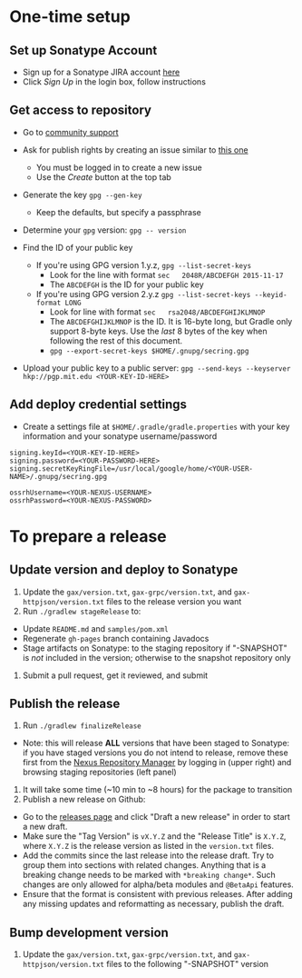 One-time setup
==============

Set up Sonatype Account
-----------------------
* Sign up for a Sonatype JIRA account [here](https://issues.sonatype.org)
* Click *Sign Up* in the login box, follow instructions

Get access to repository
------------------------
* Go to [community support](https://issues.sonatype.org/browse/OSSRH)
* Ask for publish rights by creating an issue similar to [this one](https://issues.sonatype.org/browse/OSSRH-32031)
  * You must be logged in to create a new issue
  * Use the *Create* button at the top tab

* Generate the key `gpg --gen-key`
  * Keep the defaults, but specify a passphrase

* Determine your `gpg` version: `gpg -- version`

* Find the ID of your public key
  * If you're using GPG version 1.y.z, `gpg --list-secret-keys`
    * Look for the line with format `sec   2048R/ABCDEFGH 2015-11-17`
    * The `ABCDEFGH` is the ID for your public key
  * If you're using GPG version 2.y.z `gpg --list-secret-keys --keyid-format LONG`
    * Look for line with format `sec   rsa2048/ABCDEFGHIJKLMNOP`
    * The `ABCDEFGHIJKLMNOP` is the ID. It is 16-byte long, but Gradle
      only support 8-byte keys. Use the *last* 8 bytes of the key when
      following the rest of this document.
    * `gpg --export-secret-keys $HOME/.gnupg/secring.gpg`

* Upload your public key to a public server: `gpg --send-keys --keyserver hkp://pgp.mit.edu <YOUR-KEY-ID-HERE>`

Add deploy credential settings
------------------------
* Create a settings file at `$HOME/.gradle/gradle.properties` with your key information and your sonatype username/password

```
signing.keyId=<YOUR-KEY-ID-HERE>
signing.password=<YOUR-PASSWORD-HERE>
signing.secretKeyRingFile=/usr/local/google/home/<YOUR-USER-NAME>/.gnupg/secring.gpg

ossrhUsername=<YOUR-NEXUS-USERNAME>
ossrhPassword=<YOUR-NEXUS-PASSWORD>
```

To prepare a release
====================

Update version and deploy to Sonatype
-------------------------------------
1. Update the `gax/version.txt`, `gax-grpc/version.txt`, and `gax-httpjson/version.txt` files to the
  release version you want
1. Run `./gradlew stageRelease` to:
  * Update `README.md` and `samples/pom.xml`
  * Regenerate `gh-pages` branch containing Javadocs
  * Stage artifacts on Sonatype: to the staging repository if "-SNAPSHOT" is *not* included in the version; otherwise to the snapshot repository only
1. Submit a pull request, get it reviewed, and submit

Publish the release
-------------------
1. Run `./gradlew finalizeRelease`
  * Note: this will release **ALL** versions that have been staged to Sonatype:
    if you have staged versions you do not intend to release, remove these first
    from the [Nexus Repository Manager](https://oss.sonatype.org/) by logging in
    (upper right) and browsing staging repositories (left panel)
1. It will take some time (~10 min to ~8 hours) for the package to transition
1. Publish a new release on Github:
  * Go to the [releases page](https://github.com/googleapis/gax-java/releases) and click "Draft a new release"
    in order to start a new draft.
  * Make sure the "Tag Version" is `vX.Y.Z` and the "Release Title" is `X.Y.Z`, where `X.Y.Z` is the release
    version as listed in the `version.txt` files.
  * Add the commits since the last release into the release draft. Try to group them into sections with related
    changes. Anything that is a breaking change needs to be marked with `*breaking change*`. Such changes are
    only allowed for alpha/beta modules and `@BetaApi` features.
  * Ensure that the format is consistent with previous releases. After adding any missing updates and
    reformatting as necessary, publish the draft.

Bump development version
------------------------
1. Update the `gax/version.txt`, `gax-grpc/version.txt`, and `gax-httpjson/version.txt` files to the
  following "-SNAPSHOT" version
